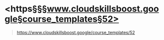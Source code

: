 # <https§§§www.cloudskillsboost.google§course_templates§52>
> <https://www.cloudskillsboost.google/course_templates/52>
